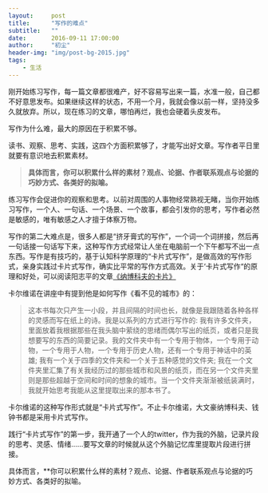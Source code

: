 ```yaml
---
layout:     post
title:      "写作的难点"
subtitle:   ""
date:       2016-09-11 17:00:00
author:     "初尘"
header-img: "img/post-bg-2015.jpg"
tags:
    - 生活
---
```




刚开始练习写作，每一篇文章都很难产，好不容易写出来一篇，水准一般，自己都不好意思发布。如果继续这样的状态，不用一个月，我就会像以前一样，坚持没多久就放弃。所以，现在练习的文章，哪怕再烂，我也会硬着头皮发布。

写作为什么难，最大的原因在于积累不够。

读书、观察、思考、实践，这四个方面积累够了，才能写出好文章。写作者平日里就要有意识地去积累素材。

> **具体而言，你可以积累什么样的素材？观点、论据、作者联系观点与论据的巧妙方式、各类好的拟喻。**

练习写作会促进你的观察和思考。以前对周围的人事物经常熟视无睹，当你开始练习写作，一个人、一句话、一个场景、一个故事，都会引发你的思考，写作者必然是敏感的，唯有敏感之人才擅于体察万物。

写作的第二大难点是，很多人都是“挤牙膏式的写作”，一个词一个词拼接，然后再一句话接一句话写下来，这种写作方式经常让人坐在电脑前一个下午都写不出一点东西。写作是有技巧的，基于认知科学原理的“卡片式写作”，是做高效的写作形式，亲身实践过卡片式写作，确实比平常的写作方式高效。关于‘卡片式写作“的原理和好处，可以阅读阳志平的文章[《纳博科夫的卡片》](http://www.yangzhiping.com/psy/nabokov.html)

卡尔维诺在讲座中有提到他是如何写作《看不见的城市》的：

> 这本书每次只产生一小段，并且间隔的时间也长，就像是我跟随着各种各样的灵感而写在纸上的诗。我是以系列的方式进行写作的: 我有许多文件夹，里面放着我根据那些在我头脑中萦绕的思绪而偶尔写出的纸页，或者只是我想要写的东西的简要记录。我的文件夹中有一个专用于物体，一个专用于动物，一个专用于人物，一个专用于历史人物，还有一个专用于神话中的英雄; 我有一个关于四季的文件夹和一个关于五种感觉的文件夹; 我在一个文件夹里汇集了有关我经历过的那些城市和风景的纸页，而在另一个文件夹里则是那些超越于空间和时间的想象的城市。当一个文件夹渐渐被纸装满时，我就开始思考我能从这里提取出来的那本书了。

卡尔维诺的这种写作形式就是“卡片式写作”。不止卡尔维诺，大文豪纳博科夫、钱钟书都是采用卡片式写作。

践行“卡片式写作”的第一步，我开通了一个人的twitter，作为我的外脑，记录片段的思考、灵感、情绪......要写文章的时候就从这个外脑记忆库里提取片段进行拼接。





具体而言，**你可以积累什么样的素材？观点、论据、作者联系观点与论据的巧妙方式、各类好的拟喻。














